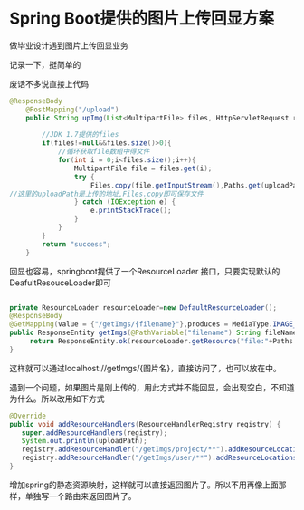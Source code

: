 # Spring Boot提供的图片上传回显方案


做毕业设计遇到图片上传回显业务

记录一下，挺简单的
<!--more-->

废话不多说直接上代码

``` java
@ResponseBody
    @PostMapping("/upload")
    public String upImg(List<MultipartFile> files, HttpServletRequest request){
       
        //JDK 1.7提供的files
        if(files!=null&&files.size()>0){
            //循环获取file数组中得文件
            for(int i = 0;i<files.size();i++){
                MultipartFile file = files.get(i);
                try {
                    Files.copy(file.getInputStream(),Paths.get(uploadPath,file.getOriginalFilename()));
//这里的uploadPath是上传的地址,Files.copy即可保存文件
                } catch (IOException e) {
                    e.printStackTrace();
                }
            }
        }
        return "success";
    }
```
回显也容易，springboot提供了一个ResourceLoader 接口，只要实现默认的DeafultResouceLoader即可
```java

private ResourceLoader resourceLoader=new DefaultResourceLoader();
@ResponseBody
@GetMapping(value = {"/getImgs/{filename}"},produces = MediaType.IMAGE_JPEG_VALUE)
public ResponseEntity getImgs(@PathVariable("filename") String fileName){
     return ResponseEntity.ok(resourceLoader.getResource("file:"+Paths.get(uploadPath+"\\project",fileName).toString()));
}
```

这样就可以通过localhost://getImgs/{图片名}，直接访问了，也可以放在<img><src>中。

遇到一个问题，如果图片是刚上传的，用此方式并不能回显，会出现空白，不知道为什么。所以改用如下方式

```java
@Override
public void addResourceHandlers(ResourceHandlerRegistry registry) {
   super.addResourceHandlers(registry);
   System.out.println(uploadPath);
   registry.addResourceHandler("/getImgs/project/**").addResourceLocations("file:"+uploadPath+"project/");
   registry.addResourceHandler("/getImgs/user/**").addResourceLocations("file:"+uploadPath+"user/    ");
}
```

增加spring的静态资源映射，这样就可以直接返回图片了。所以不用再像上面那样，单独写一个路由来返回图片了。